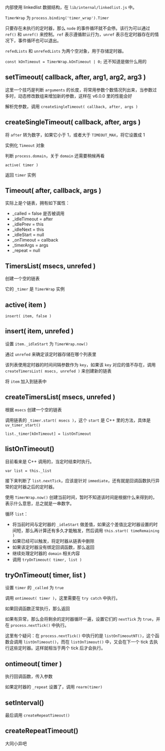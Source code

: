 内部使用 linkedlist 数据结构，在 `lib/internal/linkedlist.js` 中。

`TimerWrap` 为 `process.binding('timer_wrap').Timer`

只要存在未执行的定时器，那么 `node` 的事件循环就不会停。该行为可以通过 `ref()` 和 `unref()` 来控制。`ref` 表示遵循默认行为，`unref` 表示在定时器存在的情况下，事件循环也可以退出。

`refedLists` 和 `unrefedLists` 为两个空对象，用于存储定时器。

`const kOnTimeout = TimerWrap.kOnTimeout | 0;` 还不知道是做什么用的

## setTimeout( callback, after, arg1, arg2, arg3 )
这里一个技巧是判断 `arguments` 的长度，将常用参数个数情况列出来，当参数过多时，动态修改数组来增加新的参数，这样在 v6.0.0 里的性能会好

解析完参数，调用 `createSingleTimeout( callback, after, args )`

## createSingleTimeout( callback, after, args )
将 `after` 转为数字，如果它小于 1，或者大于 `TIMEOUT_MAX`，将它设置成 1

实例化 `Timeout` 对象

判断 `process.domain`，关于 `domain` 还需要稍候再看

`active( timer )`

返回 `timer` 实例

## Timeout( after, callback, args )
实际上是个链表，拥有如下属性：
- _called = false 是否被调用
- _idleTimeout = after 
- _idlePrev = this
- _idleNext = this
- _idleStart = null
- _onTimeout = callback
- _timerArgs = args
- _repeat = null

## TimersList( msecs, unrefed )
创建一个空的链表

它的 `_timer` 是 `TimerWrap` 实例

## active( item )

`insert( item, false )`

## insert( item, unrefed )
设置 `item._idleStart` 为 `TimerWrap.now()`

通过 `unrefed` 来确定该定时器存储在哪个列表里

该列表使用定时器的时间间隔参数作为 `key`，如果该 `key` 
对应的值不存在，调用 `createTimersList( msecs, unrefed )` 来创建新的链表

将 `item` 加入到链表中

## createTimersList( msecs, unrefed )
根据 `msecs` 创建一个空的链表

调用链表的 `_timer.start( msecs )`，这个 `start` 是 C++
里的方法，具体是 `uv_timer_start()`

`list._timer[kOnTimeout] = listOnTimeout`

## listOnTimeout()
目前看来是 C++ 调用的，当定时结束时执行。

`var list = this._list`

接下来判断了 `list.nextTick`，应该是针对 `immediate`，还有就是回调函数执行异常的定时器之后的定时器。

使用 `TimerWrap.now()` 创建当前时间，暂时不知道该时间是根据什么来得到的，表示什么意思，总之就是一串数字。

循环 `list`：
- 将当前时间与定时器的 `_idleStart` 做差值，如果这个差值比定时器设置的时间短，那么再计算还有多久才能触发，然后调用 `this.start( timeRemaining )`
- 如果已经可以触发，将定时器从链表中删除
- 如果该定时器没有绑定回调函数，那么返回
- 继续处理定时器的 `domain` 相关内容
- 调用 `tryOnTimeout( timer, list )`

## tryOnTimeout( timer, list )
设置 `timer` 的 `_called` 为 `true`

调用 `ontimeout( timer )`，这里需要在 `try catch` 中执行。

如果回调函数正常执行，那么返回

如果有异常，那么会将剩余的定时器循环一遍，设置它们的 `nextTick` 为 `true`，并在 `process.nextTick()` 中执行。

这里有个疑问：在 `process.nextTick()` 中执行的是 `listOnTimeoutNT()`，这个函数会调用 `listOnTimeout()`，而在 `listOnTimeout()` 中，又会在下一个 tick 去执行这些定时器。这样就相当于两个 tick 后才会执行。

## ontimeout( timer )
执行回调函数，传入参数

如果定时器的 `_repeat` 设置了，调用 `rearm(timer)`

## setInterval()
最后调用 `createRepeatTimeout()`

## createRepeatTimeout()
大同小异吧
